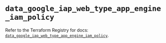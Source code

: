 # `data_google_iap_web_type_app_engine_iam_policy`

Refer to the Terraform Registry for docs: [`data_google_iap_web_type_app_engine_iam_policy`](https://registry.terraform.io/providers/hashicorp/google-beta/6.12.0/docs/data-sources/google_iap_web_type_app_engine_iam_policy).
